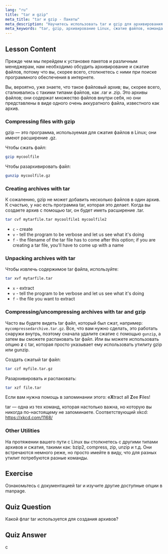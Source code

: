 ```yaml
---
lang: "ru"
title: "tar и gzip"
meta_title: "tar и gzip - Пакеты"
meta_description: "Научитесь использовать tar и gzip для архивирования и сжатия файлов в Linux. Изучите команды для создания, извлечения и сжатия файлов. Начните с этого руководства для начинающих!"
meta_keywords: "tar, gzip, архивирование Linux, сжатие файлов, команда tar, команда gzip, учебник Linux, Linux для начинающих"
---
```


## Lesson Content

Прежде чем мы перейдем к установке пакетов и различным менеджерам, нам необходимо обсудить архивирование и сжатие файлов, потому что вы, скорее всего, столкнетесь с ними при поиске программного обеспечения в интернете.

Вы, вероятно, уже знаете, что такое файловый архив; вы, скорее всего, сталкивались с такими типами файлов, как .rar и .zip. Это архивы файлов; они содержат множество файлов внутри себя, но они представлены в виде одного очень аккуратного файла, известного как архив.

### Compressing files with gzip

gzip — это программа, используемая для сжатия файлов в Linux; они имеют расширение .gz.

Чтобы сжать файл:

```bash
gzip mycoolfile
```

Чтобы разархивировать файл:

```bash
gunzip mycoolfile.gz
```

### Creating archives with tar

К сожалению, gzip не может добавить несколько файлов в один архив. К счастью, у нас есть программа tar, которая это делает. Когда вы создаете архив с помощью tar, он будет иметь расширение .tar.

```bash
tar cvf mytarfile.tar mycoolfile1 mycoolfile2
```

- `c` - create
- `v` - tell the program to be verbose and let us see what it's doing
- `f` - the filename of the tar file has to come after this option; if you are creating a tar file, you'll have to come up with a name

### Unpacking archives with tar

Чтобы извлечь содержимое tar файла, используйте:

```bash
tar xvf mytarfile.tar
```

- `x` - extract
- `v` - tell the program to be verbose and let us see what it's doing
- `f` - the file you want to extract

### Compressing/uncompressing archives with tar and gzip

Часто вы будете видеть tar файл, который был сжат, например: `mycompressedarchive.tar.gz`. Все, что вам нужно сделать, это работать снаружи внутрь, поэтому сначала удалите сжатие с помощью `gunzip`, а затем вы сможете распаковать tar файл. Или вы можете использовать опцию **z** с tar, которая просто указывает ему использовать утилиту gzip или gunzip.

Создать сжатый tar файл:

```bash
tar czf myfile.tar.gz
```

Разархивировать и распаковать:

```bash
tar xzf file.tar
```

Если вам нужна помощь в запоминании этого: e**X**tract all **Z**ee **F**iles!

tar — одна из тех команд, которая настолько важна, но которую вы никогда по-настоящему не запоминаете. Соответствующий xkcd: <https://xkcd.com/1168/>

### Other Utilities

На протяжении вашего пути с Linux вы столкнетесь с другими типами архивов и сжатия, такими как: bzip2, compress, zip, unzip и т.д. Они встречаются немного реже, но просто имейте в виду, что для разных утилит потребуются разные команды.

## Exercise

Ознакомьтесь с документацией tar и изучите другие доступные опции в manpage.

## Quiz Question

Какой флаг tar используется для создания архивов?

## Quiz Answer

c
